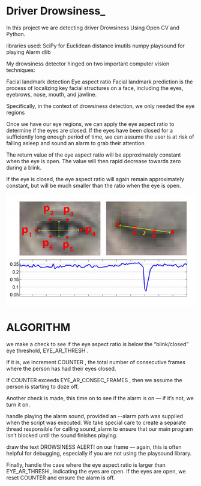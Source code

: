 # Driver Drowsiness_
In this project we are detecting driver Drowsiness Using Open CV and Python.

libraries used:
SciPy for Euclidean distance
imutils
numpy
playsound for playing Alarm
dlib

My drowsiness detector hinged on two important computer vision techniques:

Facial landmark detection
Eye aspect ratio
Facial landmark prediction is the process of localizing key facial structures on a face, including the eyes, eyebrows, nose, mouth, and jawline.

Specifically, in the context of drowsiness detection, we only needed the eye regions 

Once we have our eye regions, we can apply the eye aspect ratio to determine if the eyes are closed. If the eyes have been closed for a sufficiently long enough period of time, we can assume the user is at risk of falling asleep and sound an alarm to grab their attention

The return value of the eye aspect ratio will be approximately constant when the eye is open. The value will then rapid decrease towards zero during a blink.


If the eye is closed, the eye aspect ratio will again remain approximately constant, but will be much smaller than the ratio when the eye is open.

<img src="https://github.com/parasjain929/DriverDrowsiness_MiniProject6sem/blob/master/eye.jpg"/>

# ALGORITHM

we make a check to see if the eye aspect ratio is below the “blink/closed” eye threshold, EYE_AR_THRESH .

If it is, we increment COUNTER , the total number of consecutive frames where the person has had their eyes closed.

If COUNTER exceeds EYE_AR_CONSEC_FRAMES  , then we assume the person is starting to doze off.

Another check is made, this time on to see if the alarm is on — if it’s not, we turn it on.

 handle playing the alarm sound, provided an --alarm  path was supplied when the script was executed. We take special care to create a separate thread responsible for calling sound_alarm  to ensure that our main program isn’t blocked until the sound finishes playing.

 draw the text DROWSINESS ALERT!  on our frame  — again, this is often helpful for debugging, especially if you are not using the playsound  library.

Finally,  handle the case where the eye aspect ratio is larger than EYE_AR_THRESH , indicating the eyes are open. If the eyes are open, we reset COUNTER  and ensure the alarm is off.
